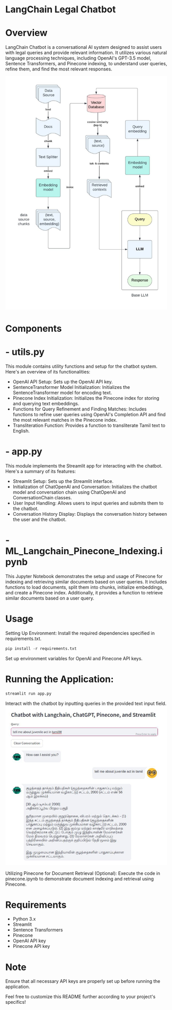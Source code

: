 # LangChain Legal Chatbot
# Overview
LangChain Chatbot is a conversational AI system designed to assist users with legal queries and provide relevant information. It utilizes various natural language processing techniques, including OpenAI's GPT-3.5 model, Sentence Transformers, and Pinecone indexing, to understand user queries, refine them, and find the most relevant responses.

![arch](architecture.jpeg)


# Components
# - utils.py
This module contains utility functions and setup for the chatbot system. Here's an overview of its functionalities:

- OpenAI API Setup: Sets up the OpenAI API key.
- SentenceTransformer Model Initialization: Initializes the SentenceTransformer model for encoding text.
- Pinecone Index Initialization: Initializes the Pinecone index for storing and querying text embeddings.
- Functions for Query Refinement and Finding Matches: Includes functions to refine user queries using OpenAI's Completion API and find the most relevant matches in the Pinecone index.
- Transliteration Function: Provides a function to transliterate Tamil text to English.
  
# - app.py
This module implements the Streamlit app for interacting with the chatbot. Here's a summary of its features:

- Streamlit Setup: Sets up the Streamlit interface.
- Initialization of ChatOpenAI and Conversation: Initializes the chatbot model and conversation chain using ChatOpenAI and ConversationChain classes.
- User Input Handling: Allows users to input queries and submits them to the chatbot.
- Conversation History Display: Displays the conversation history between the user and the chatbot.

# - ML_Langchain_Pinecone_Indexing.ipynb
This Jupyter Notebook demonstrates the setup and usage of Pinecone for indexing and retrieving similar documents based on user queries. It includes functions to load documents, split them into chunks, initialize embeddings, and create a Pinecone index. Additionally, it provides a function to retrieve similar documents based on a user query.

# Usage
Setting Up Environment:
Install the required dependencies specified in requirements.txt.
```python
pip install -r requirements.txt
```
Set up environment variables for OpenAI and Pinecone API keys.

# Running the Application:
```python
streamlit run app.py
```
Interact with the chatbot by inputting queries in the provided text input field.
![demo](chat.jpeg)

Utilizing Pinecone for Document Retrieval (Optional):
Execute the code in pinecone.ipynb to demonstrate document indexing and retrieval using Pinecone.

# Requirements
- Python 3.x
- Streamlit
- Sentence Transformers
- Pinecone
- OpenAI API key
- Pinecone API key

# Note
Ensure that all necessary API keys are properly set up before running the application.

Feel free to customize this README further according to your project's specifics!
